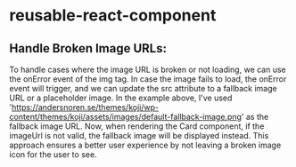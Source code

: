 # reusable-react-component
## Handle Broken Image URLs:
To handle cases where the image URL is broken or not loading, we can use the onError event of the img tag. In case the image fails to load, the onError event will trigger, and we can update the src attribute to a fallback image URL or a placeholder image.
In the example above, I've used 'https://andersnoren.se/themes/koji/wp-content/themes/koji/assets/images/default-fallback-image.png' as the fallback image URL.
Now, when rendering the Card component, if the imageUrl is not valid, the fallback image will be displayed instead. This approach ensures a better user experience by not leaving a broken image icon for the user to see.
